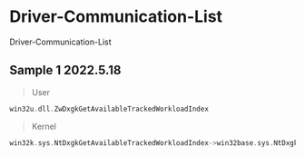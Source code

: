 # Driver-Communication-List
Driver-Communication-List

## Sample 1 2022.5.18
> User
``` C++
win32u.dll.ZwDxgkGetAvailableTrackedWorkloadIndex
```
> Kernel
``` C++
win32k.sys.NtDxgkGetAvailableTrackedWorkloadIndex->win32base.sys.NtDxgkGetAvailableTrackedWorkloadIndex->dxgkrnl.sys.NtDxgkGetAvailableTrackedWorkloadIndex
```
